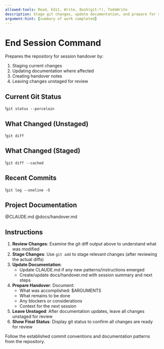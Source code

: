 ```yaml
---
allowed-tools: Read, Edit, Write, Bash(git:*), TodoWrite
description: Stage git changes, update documentation, and prepare for session handover
argument-hint: [summary of work completed]
---
```


# End Session Command

Prepares the repository for session handover by:

1. Staging current changes
2. Updating documentation where affected
3. Creating handover notes
4. Leaving changes unstaged for review

## Current Git Status

!`git status --porcelain`

## What Changed (Unstaged)

!`git diff`

## What Changed (Staged)

!`git diff --cached`

## Recent Commits

!`git log --oneline -5`

## Project Documentation

@CLAUDE.md
@docs/handover.md

## Instructions

1. **Review Changes**: Examine the git diff output above to understand what was modified
2. **Stage Changes**: Use `git add` to stage relevant changes (after reviewing the actual diffs)
3. **Update Documentation**:
   - Update CLAUDE.md if any new patterns/instructions emerged
   - Create/update docs/handover.md with session summary and next steps
4. **Prepare Handover**: Document:
   - What was accomplished: $ARGUMENTS
   - What remains to be done
   - Any blockers or considerations
   - Context for the next session
5. **Leave Unstaged**: After documentation updates, leave all changes unstaged for review
6. **Show Final Status**: Display git status to confirm all changes are ready for review

Follow the established commit conventions and documentation patterns from the repository.
